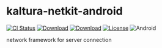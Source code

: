 # kaltura-netkit-android

[![CI Status](https://travis-ci.org/kaltura/playkit-android.svg?branch=develop)](https://travis-ci.org/kaltura/playkit-android)
[![Download](https://img.shields.io/maven-central/v/com.kaltura.netkit/netkit-core?label=Download_Core)](https://search.maven.org/artifact/com.kaltura.netkit/netkit-core/)
[![Download](https://img.shields.io/maven-central/v/com.kaltura.netkit/netkit-services?label=Download_Services)](https://search.maven.org/artifact/com.kaltura.netkit/netkit-services/)
[![License](https://img.shields.io/badge/license-AGPLv3-black.svg)](https://github.com/kaltura/playkit-android/blob/master/LICENSE)
![Android](https://img.shields.io/badge/platform-android-green.svg)

network framework for server connection
